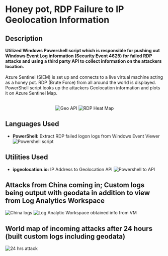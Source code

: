 <h1>Honey pot, RDP Failure to IP Geolocation Information</h1>

<h2>Description</h2>
<b>Utilized Windows Powershell script which is responsible for pushing out Windows Event Log information (Security Event 4625) for failed RDP attacks and using a third party API to collect information on the attackers location.
</b>
<br />
<br />
Azure Sentinel (SIEM) is set up and connects to a live virtual machine acting as a honey pot.
RDP (Brute Force) from all around the world is displayed. PowerShell script
looks up the attackers Geolocation information and plots it on Azure Sentinel Map.
<br />
<br />

<p align="center"

![Geo API](https://github.com/jlam744/SentinelGeo_lab/assets/95711303/4ab2eb9a-9db6-44b0-b487-55217de0ea23)
![RDP Heat Map](https://github.com/jlam744/SentinelGeo_lab/assets/95711303/6b4c6dd8-3f5b-448a-828b-2948154cbbc8)


</p>
<h2>Languages Used</h2>

- <b>PowerShell:</b> Extract RDP failed logon logs from Windows Event Viewer
![Powershell script](https://github.com/jlam744/SentinelGeo_lab/assets/95711303/3faedbc4-c5d8-44d2-9c46-f3cf6e023a63)


<h2>Utilities Used</h2>

- <b>ipgeolocation.io:</b> IP Address to Geolocation API
![Powershell to API ](https://github.com/jlam744/SentinelGeo_lab/assets/95711303/4fa4ff8f-029a-4cb1-bb7a-6659632b3c70)

<h2>Attacks from China coming in; Custom logs being output with geodata in addition to view from Log Analytics Workspace</h2>

![China logs](https://github.com/jlam744/SentinelGeo_lab/assets/95711303/b33627aa-e3bc-4f79-9d0e-00673fe0fbe9)
![Log Analytic Workspace obtained info from VM](https://github.com/jlam744/SentinelGeo_lab/assets/95711303/a81c3897-ef38-478c-a25d-6611fc8852e6)


<p align="center">

</p>

<h2>World map of incoming attacks after 24 hours (built custom logs including geodata)</h2>

![24 hrs attack](https://github.com/jlam744/SentinelGeo_lab/assets/95711303/12b52d37-f7fa-4a6b-93a9-22e37f65e8ed)

<p align="center">

</p>


<!--
 ```diff
- text in red
+ text in green
! text in orange
# text in gray
@@ text in purple (and bold)@@
```
--!>
